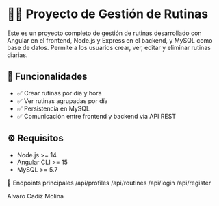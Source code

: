 # 🏋️‍♀️ Proyecto de Gestión de Rutinas

Este es un proyecto completo de gestión de rutinas desarrollado con Angular en el frontend, Node.js y Express en el backend, y MySQL como base de datos. Permite a los usuarios crear, ver, editar y eliminar rutinas diarias.

## 🚀 Funcionalidades

- ✅ Crear rutinas por día y hora
- ✅ Ver rutinas agrupadas por día
- ✅ Persistencia en MySQL
- ✅ Comunicación entre frontend y backend vía API REST

## ⚙️ Requisitos

- Node.js >= 14
- Angular CLI >= 15
- MySQL >= 5.7

🧪 Endpoints principales
/api/profiles
/api/routines
/api/login
/api/register


Alvaro Cadiz Molina
